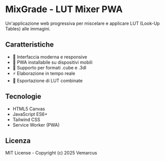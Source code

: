 # MixGrade - LUT Mixer PWA

Un'applicazione web progressiva per miscelare e applicare LUT (Look-Up Tables) alle immagini.

## Caratteristiche

- 🎨 Interfaccia moderna e responsive
- 📱 PWA installabile su dispositivi mobili
- 🔄 Supporto per formati .cube e .3dl
- ⚡ Elaborazione in tempo reale
- 💾 Esportazione di LUT combinate

## Tecnologie

- HTML5 Canvas
- JavaScript ES6+
- Tailwind CSS
- Service Worker (PWA)

## Licenza

MIT License - Copyright (c) 2025 Vemarcus
